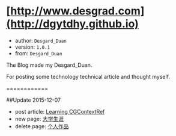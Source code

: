 [http://www.desgrad.com](http://dgytdhy.github.io)
============

+ author: `Desgard_Duan`
+ version: `1.0.1`
+ from: `Desgard_Duan`

The Blog made my Desgard_Duan.

For posting some technology technical article and thought myself.

============

##Update 2015-12-07
+ post article: [Learning CGContextRef](http://www.desgard.com/learning/2015/12/04/CGContextRef/)
+ new page: [大学生涯](http://www.desgard.com/road/)
+ delete page: [个人作品](http://www.desgard.com/works/)
